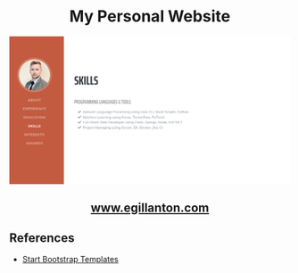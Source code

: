 <h1 align="center">
My Personal Website
</h1>

<img src="img/screenshot.png" alt="Screenshot" align="center"/>

<h2 align="center">
<a href="http://egillanton.com">www.egillanton.com</a>
</h2>



## References
* [Start Bootstrap Templates](https://startbootstrap.com/themes/resume/)